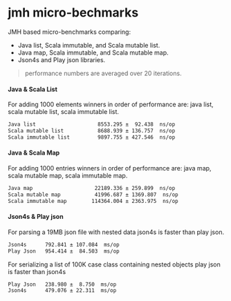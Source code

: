 # jmh micro-bechmarks

JMH based micro-benchmarks comparing:
  * Java list, Scala immutable, and Scala mutable list. 
  * Java map, Scala immutable, and Scala mutable map. 
  * Json4s and Play json libraries. 

> performance numbers are averaged over 20 iterations.

#### Java & Scala List
For adding 1000 elements winners in order of performance are: java list, scala mutable list, scala immutable list.

```sh
Java list                    8553.295 ±  92.438  ns/op
Scala mutable list           8688.939 ± 136.757  ns/op
Scala immutable list         9897.755 ± 427.546  ns/op
```

#### Java & Scala Map
For adding 1000 entries winners in order of performance are: java map, scala mutable map, scala immutable map.

```sh
Java map                    22189.336 ± 259.899  ns/op
Scala mutable map           41996.687 ± 1369.807  ns/op
Scala immutable map        114364.004 ± 2363.975  ns/op
```

#### Json4s & Play json
For parsing a 19MB json file with nested data json4s is faster than play json.
```sh
Json4s      792.841 ± 107.084  ms/op
Play Json   954.414 ±  84.503  ms/op
```

For serializing a list of 100K case class containing nested objects play json is faster than json4s
```sh
Play Json   238.980 ±  8.750  ms/op
Json4s      479.076 ± 22.311  ms/op
```
